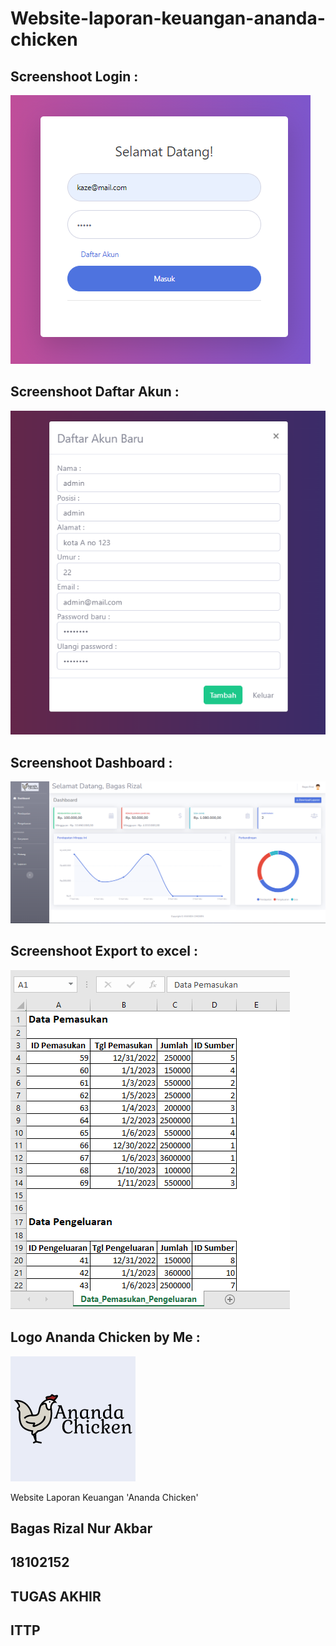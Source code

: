 # Website-laporan-keuangan-ananda-chicken

## Screenshoot Login :
![demo](https://raw.githubusercontent.com/bagasrizaal/LaporanKeuangan-AnandaChicken/updateTerbaru/screenshot/hasilWebsite_Login.png?token=GHSAT0AAAAAAB422MG44UO5ZHFGRTAF5SCWY6EGVRA)

## Screenshoot Daftar Akun :
![demo](https://raw.githubusercontent.com/bagasrizaal/LaporanKeuangan-AnandaChicken/updateTerbaru/screenshot/hasilWebsite_daftarAkun.png?token=GHSAT0AAAAAAB422MG54XRMSF2JZXMKXCIAY6EGWAA)

## Screenshoot Dashboard :

![demo](https://raw.githubusercontent.com/bagasrizaal/LaporanKeuangan-AnandaChicken/main/screenshot/hasilWebsite_Dashboard.png?token=GHSAT0AAAAAAB422MG5O7FMVEUZXLEY2LEEY6EGJLA)

## Screenshoot Export to excel :

![export](https://raw.githubusercontent.com/bagasrizaal/LaporanKeuangan-AnandaChicken/main/screenshot/hasilWebsite_downloadExcel.png?token=GHSAT0AAAAAAB422MG5WQVL4PDNFNMZY7G6Y6EGK3A)

## Logo Ananda Chicken by Me :

![demo](https://raw.githubusercontent.com/bagasrizaal/LaporanKeuangan-AnandaChicken/updateTerbaru/img/LOGO_ANANDACHICKEN.png?token=GHSAT0AAAAAAB422MG4S4RG4CE6JJK3GEFAY6EGZSQ)

Website Laporan Keuangan
'Ananda Chicken'

## Bagas Rizal Nur Akbar
## 18102152
## TUGAS AKHIR
## ITTP